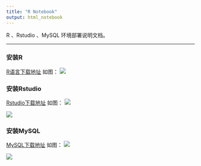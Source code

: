 ```yaml
---
title: "R Notebook"
output: html_notebook
---
```


R 、Rstudio 、MySQL 环境部署说明文档。

***

### 安装R

[R语言下载地址](https://mirrors.tuna.tsinghua.edu.cn/CRAN/) 如图：
![](https://mmbiz.qpic.cn/mmbiz_png/4iaE7bB4HCjenT0ibI6jV3udyqNdVa0J8tQZQzS59ZH1ogA5DFJFRESKUF8928o1xXt0cXrWCSgPbBMC1ibSkDZLg/0?wx_fmt=png)


### 安装Rstudio

[Rstudio下载地址](https://www.rstudio.com/products/rstudio/download/#download) 如图：
![](https://mmbiz.qpic.cn/mmbiz_png/4iaE7bB4HCjenT0ibI6jV3udyqNdVa0J8tcicgK0BRWYrX3wLf1YAUbjFLP8dGiaBdmR7PHz0P7qOa4l62GHlk6CTA/0?wx_fmt=png)

![](https://mmbiz.qpic.cn/mmbiz_png/4iaE7bB4HCjenT0ibI6jV3udyqNdVa0J8tGyicIAUDMV1CVeeqePsse88JNdT8IrFb4rgibAD4KrypVudTGefs13Vw/0?wx_fmt=png)

### 安装MySQL

[MySQL下载地址](https://dev.mysql.com/downloads/mysql/) 如图：
![](https://mmbiz.qpic.cn/mmbiz_png/4iaE7bB4HCjenT0ibI6jV3udyqNdVa0J8tBJ0bSjAuDJK0bicJMzvNJWh4etlrIgwbiaDQz1YsCsYxvnwTlhSs3d9w/0?wx_fmt=png)

![](https://mmbiz.qpic.cn/mmbiz_png/4iaE7bB4HCjenT0ibI6jV3udyqNdVa0J8tNUN55OnQiajT90rgHe0CF5TmdRibdTtgt9DPSrgfH26icvkicM8vib8gjVQ/0?wx_fmt=png)

